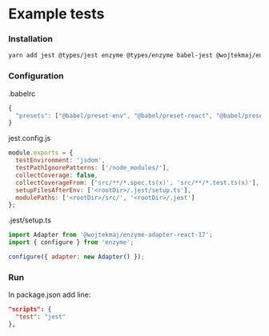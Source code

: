 # Example tests

### Installation

```bash
yarn add jest @types/jest enzyme @types/enzyme babel-jest @wojtekmaj/enzyme-adapter-react-17 @babel/preset-typescript @babel/preset-react @babel/preset-env --dev
```

### Configuration

.babelrc
```js
{
  "presets": ["@babel/preset-env", "@babel/preset-react", "@babel/preset-typescript"]
}
```

jest.config.js
```js
module.exports = {
  testEnvironment: 'jsdom',
  testPathIgnorePatterns: ['/node_modules/'],
  collectCoverage: false,
  collectCoverageFrom: ['src/**/*.spec.ts(x)', 'src/**/*.test.ts(x)'],
  setupFilesAfterEnv: ['<rootDir>/.jest/setup.ts'],
  modulePaths: ['<rootDir>/src/', '<rootDir>/.jest']
};
```

.jest/setup.ts
```js
import Adapter from '@wojtekmaj/enzyme-adapter-react-17';
import { configure } from 'enzyme';

configure({ adapter: new Adapter() });
```

### Run

In package.json add line:
```json
"scripts": {
  "test": "jest"
},
```
